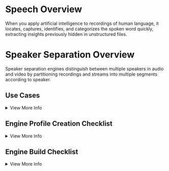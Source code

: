 # Speech Overview
When you apply artificial intelligence to recordings of human language, it locates, captures, identifies, and categorizes the spoken word quickly, extracting insights previously hidden in unstructured files.

# Speaker Separation Overview
Speaker separation engines distinguish between multiple speakers in audio and video by partitioning recordings and streams into multiple segments according to speaker.

## Use Cases
<details>
  <summary>View More Info</summary>
  
Understand speaker turns in a conversation, for broadcast media, depositions, etc

</details>

## Engine Profile Creation Checklist
<details>
  <summary>View More Info</summary>
  
### Basic Engine Details

( Engine Basics-image goes here)

When creating your engine, it's important to provide details that accurately and describe your engine. The information you enter is what users will see in the Veritone UI when they are selecting engines for processing.
 - **Engine name:** The name of your engine that will be visible through the user interface.
 - **Engine Type:**
	 - **Cognition:** Cognitive engines process data, often using sophisticated algorithms and machine learning techniques, to derive cognitive insights from the data or to transform it for use by another cognitive engine or application. Within the Veritone platform, cognitive engines are assigned into various [classes and categories](https://docs.veritone.com/#/engines/classes/).
	 - **Ingestion:** Ingestion engines are also known as adapters, and we'll often use the term adapter to refer to ingestion engines. Adapters are engines that bring data into the Veritone platform. The data can be in the form of a real-time stream or a bounded file and can be comprised of either structured or unstructured data.
	 - **Aggregator:** Aggregator engines are a new type of engine that we are introducing to assist in processing data in real-time. The role of an aggregator engine is to process the asset fragments that are output by real-time engines.
 - **Engine Category:** *(required)* Select the engine category from the drop-down that matches the type of service your engine will provide. (See [Engine Classes](https://docs.veritone.com/#/engines/classes/) for more information.)
 - **Engine Description:** *(required)* Describe what your engine does in a few sentences. This description displays in various places throughout the user interface where your engine can be viewed.
 - **Library Required:** *(optional)* When run in a special "training" mode, the engine should consume applicable identifier assets from the provided library and, depending on the type of engine, generate a trained model. (See [Library-Enabled-Engines](https://docs.veritone.com/#/libraries/engines) for more information.)
 - **Engine Icon** *(optional)* Upload an icon for your engine from your local file system as a 128x128 png or jpg file.
 - **Engine Logo:** *(required)* Upload a logo image for your engine from your local file system as a 500x250 png or jpg file. The logo is used to identify your engine in the engine selection table of CMS. 

### Deployment Model 

(Deployment Engine- Image goes here)

The deployment model indicates what type of network access your engine requires, after being installed by Veritone, which may affect whether your engine is eligible to run in private and secure servers. You must choose the deployment model that best represents your engine from the following four options:

-   **Network Isolated**: The engine is fully isolated and runs solely within Veritone's infrastructure. It does not require network access.
-   **External Access**: The engine performs its processing within its container and does not send user data off the container. It requires internet access for tasks like license checks and downloading reference data.
-   **External Processing**: The engine performs some or all of its processing outside of Veritone's infrastructure. User data is sent off the container to outside services for processing.
-   **Human Review**: Some or all of the engine’s processing is performed by humans outside of Veritone's infrastructure. (e.g., A human labeling service would fall into this category.)
### Custom Fields (Optional) 
( Custom Fields- Image Goes here)
Depending on the type of your engine, it may require certain parameters to be input by the user in order to process their task. For example a detection based engine may need to know the minimum confidence level for a result to be considered valid. Custom Fields allow you to define these parameters which are then configurable by the end users of your engine. These configured parameters will be available to your engine inside of the payload it receives at runtime.

**Supported Fields:**
 - **Field Name:** Field name will be used as the `key` of the parameter inside of the `taskPayload` given to your engine at runtime.
 - **Field Label:** Field label is used as the friendly name of your parameter when being displayed to end users.
 - **Field Info:** Field info is used to provide description to end users regarding the purpose of the parameter.
 - **Field Type:** Field type represents the type of input your parameter requires. See the table below for details.
 
| Type | Description |
|--|--|
| Text |Standard text input|
| Number |Standard number input with optional min/max/step restrictions|
| Picklist |Define a list of KVP options, where only a single value is selectable|
| MultiPicklist |Define a list of KVP options, where multiple values are selectable|
| SchemaSelection |For engines that accept a data schema as an input|


</details>

## Engine Build Checklist 

<details>
  <summary>View More Info</summary>


### Step by Step Quick Start Guide
The engine development quick start is divided into seven tutorials that should be completed in order. Because some of the steps require testing and review, the time to complete the steps can vary. However, you can stop at any step in the process and pick up where you left off when you’re ready.

 **1. Create your Engine:** Building an engine in Veritone begins with a few basic steps that define the general details about your technology and give scope to the services it will provide and the internal structures it will support. [VIEW MORE](https://docs.veritone.com/#/engines/quick-start/step-1-create-an-engine)
 
 **2. Construct your Code:** Engines in Veritone are designed with a functional architecture that ensures easy integration to receive tasks, perform work, and return responses. The task processing pipeline follows a logical sequence of actions to fetch the input, retrieve a media asset, process the data, output the results to an asset, and send insights back to Veritone. [VIEW MORE](https://docs.veritone.com/#/engines/quick-start/step-2-construct-code)
 
 **3. Create your Engine Manifest:** Every container uploaded to Veritone for an engine should include a manifest.json file, which contains important information about your engine and build. [VIEW MORE](https://docs.veritone.com/#/engines/quick-start/step-3-manifest)
 
 **4. Package and Upload your Engine Build** When your engine container is created, your manifest file is built, and your code is set, it's time to upload a build. A build is uploaded as a Docker image, which is a package that includes everything needed to run your software, including the code, libraries, environment variables, config files, and manifest file. [VIEW MORE](https://docs.veritone.com/#/engines/quick-start/step-4-upload-build)
 
 **5. Submit a Build for Approval** After your build has passed the compliance testing and is in the _Available_ state, the next step is to submit it to Veritone for review by one of our team members. The review process may take up to a business day to complete. Once reviewed, the build status will change to _Approved_ or _Disapproved_. [VIEW MORE](https://docs.veritone.com/#/engines/quick-start/step-5-submit-build)
 
 **6. Deploy an Engine** Your engine has been built, tested, and approved. Now, with the click of a single button you will make it available to users in the Veritone Platform. [VIEW MORE](https://docs.veritone.com/#/engines/quick-start/step-6-deploy-engine)
 
 **7. Manage an Active Engine or Build** Once your engine has been approved and deployed into the Veritone Platform their are various actions you can take against them. [VIEW MORE](https://docs.veritone.com/#/engines/quick-start/step-7-manage-engine)

### Recommended Manifest Fields

| Field  | Format | Required |  Description
|--|--|--|--|
| engineId | String | Yes| The ID of your engine. You can find your engine ID at the top of the Engines section pages in the Developer Portal. | 
| category | String | Yes| The category of the engine that you are providing. The available options are- avFingerprint- faceDetection- faceRecognition- geolocation- logoRecognition- metadata- objectRecognition- ocr- sentiment- transcription- transcoding- translationRefer to for more information about each engine category. | 
| preferredInputFormat | String | Yes| Identify the MIME type of the input media format that is preferred by your engine. Choose one format only. The options that Veritone currently support are listed below:application/json, application/pdf, application/smil+xml, application/ttml+xml, application/x-flv, application/xmlaudio/aac, audio/flac, audio/midi, audio/mp4, audio/mpeg, audio/wav, audio/webmimage/gif, image/jpeg, image/tifftext/csv, text/html, text/plainvideo/3gpp, video/mp4, video/mpeg, video/ogg, video/quicktime, video/webm, video/x-m4v, video/x-ms-wmv, video/x-msvideoContact us if you have a MIME type that is not currently supported by Veritone. |
| outputFormats | arrary of strings | Yes| List all of the MIME types of the media formats that your engine will output. The options that Veritone currently supports are listed below:application/json, application/pdf, application/smil+xml, application/ttml+xml, application/x-flv, application/xmlaudio/aac, audio/flac, audio/midi, audio/mp4, audio/mpeg, audio/wav, audio/x-wav, audio/webmimage/gif, image/jpeg, image/tifftext/csv, text/html, text/plainvideo/3gpp, video/mp4, video/mpeg, video/ogg, video/quicktime, video/webm, video/x-m4v, video/x-ms-wmv, video/x-msvideoContact us if you have a MIME type that is not currently supported by Veritone. |
| clusterSize | String | Yes| The cluster size on which your engine should run: small, medium, large (defined below) |


#### Example Manifest

    
    "engineId": "1234567",
    "category": "speaker separation",
    "preferredInputFormat": "audio/wav",
    "outputFormats": ["application/json"],
    "clusterSize": "large",


[View Entire Engine Manifest Here](https://docs.veritone.com/#/engines/manifest)

#### Leveraging Custom Fields
**Use Cases**

### Output Requirements: VTN Standard
#### Schema Field Breakdown
#### JSON Output Example

    { 
    series: [{
    startTimeMs: 0,
    stopTimeMs: 2250,
    speakerId: 'A'
    }, {
    startTimeMs: 2250,
    stopTimeMs: 5050,
    speakerId: 'B'}, {
    startTimeMs: 6000,
    stopTimeMs: 10500,
    speakerId: 'C'
    }, {
    startTimeMs: 12000,
    stopTimeMs: 20000,
    speakerId: 'A'}, 
    {...}, ...]
    }

#### Logging
    

##### Build Modification Implications
    

#### Engine Idling and shut down
    

##### Build Modification Implications
    

#### Creating a “Trainable Engine”
An engine must be configured to be library-enabled. To do so, a field called `libraryRequired` must be set to true on the engine definition. When you create your engine using the VDA "Create engine" wizard, check the "Library Required" option. You can also set this option after engine creation from the Configuration tab on the engine detail page.

##### Use Cases
    
##### Build Modification Implications
    

###### Library Modes
    

-   Toggling it on
    
-   Toggling it off
    

###### Saving the model
    
###### Using an updated model
    
###### Examples & recommendations
    

#### Leveraging the Toolkit (Message Processing Mode Only)
    

##### Value
    
##### Adoption Language
    
##### Roadmap
    
##### Abstractions
    
##### Conditions
    
##### Restrictions
    
##### Walk Through
    
##### Testing With The Toolkit


## Engine Testing Checklist
Before submitting your build, use the following information to test it thoroughly.

### Batch & Legacy Engines
When either a Batch or Legacy engine is deployed to Veritone, a `PAYLOAD_FILE` environment variable is passed to them at runtime which contains the location of the payload file they need to process. The payload file itself contains all of the information the engine needs in order to process the job correctly. In order to test an engine of this type, you will need to simulate an incoming payload to verify your engine can process it successfully. You can get a valid payload to test locally with by following the steps below.
#### Input Example
### Testing Locally 
#### Recommendations 
### Testing on Developer 
#### Generating Input Examples
#### Generating Output Examples
#### Using Ingestion Adapters
### Security Testing: Locally 
	
</details>

